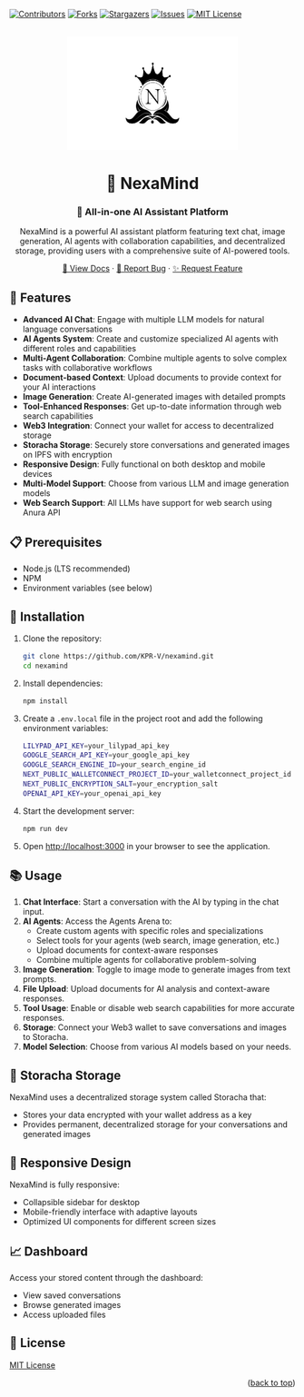 <a name="readme-top"></a>

[![Contributors][contributors-shield]][contributors-url]
[![Forks][forks-shield]][forks-url]
[![Stargazers][stars-shield]][stars-url]
[![Issues][issues-shield]][issues-url]
[![MIT License][license-shield]][license-url]

<br />
<div align="center">
  <a href="https://nexamind.vercel.app/">
    <img src="public/logo.jpg" alt="Logo" width="300" height="200">
  </a>

<h1 align="center">🚀 NexaMind</h1>

<h3 align="center">🧠 All-in-one AI Assistant Platform</h3>

  <p align="center">
    NexaMind is a powerful AI assistant platform featuring text chat, image generation, AI agents with collaboration capabilities, and decentralized storage, providing users with a comprehensive suite of AI-powered tools.
  </p>
  
  <p align="center">
   <a href="https://nexamind.gitbook.io/nexamind/">📖 View Docs</a>
    ·
    <a href="https://github.com/KPR-V/nexamind/issues/new?labels=bug&template=bug-report.md">🐛 Report Bug</a>
    ·
    <a href="https://github.com/KPR-V/nexamind/issues/new?labels=enhancement&template=feature-request.md">✨ Request Feature</a>
  </p>
</div>

## 🌟 Features

- **Advanced AI Chat**: Engage with multiple LLM models for natural language conversations
- **AI Agents System**: Create and customize specialized AI agents with different roles and capabilities
- **Multi-Agent Collaboration**: Combine multiple agents to solve complex tasks with collaborative workflows
- **Document-based Context**: Upload documents to provide context for your AI interactions
- **Image Generation**: Create AI-generated images with detailed prompts
- **Tool-Enhanced Responses**: Get up-to-date information through web search capabilities
- **Web3 Integration**: Connect your wallet for access to decentralized storage
- **Storacha Storage**: Securely store conversations and generated images on IPFS with encryption
- **Responsive Design**: Fully functional on both desktop and mobile devices
- **Multi-Model Support**: Choose from various LLM and image generation models
- **Web Search Support**: All LLMs have support for web search using Anura API

## 📋 Prerequisites

- Node.js (LTS recommended)
- NPM 
- Environment variables (see below)

## 🔧 Installation

1. Clone the repository:

   ```bash
   git clone https://github.com/KPR-V/nexamind.git
   cd nexamind
   ```

2. Install dependencies:

   ```bash
   npm install
   ```

3. Create a `.env.local` file in the project root and add the following environment variables:

   ```bash
   LILYPAD_API_KEY=your_lilypad_api_key
   GOOGLE_SEARCH_API_KEY=your_google_api_key
   GOOGLE_SEARCH_ENGINE_ID=your_search_engine_id
   NEXT_PUBLIC_WALLETCONNECT_PROJECT_ID=your_walletconnect_project_id
   NEXT_PUBLIC_ENCRYPTION_SALT=your_encryption_salt
   OPENAI_API_KEY=your_openai_api_key
   ```

4. Start the development server:

   ```bash
   npm run dev
   ```

5. Open [http://localhost:3000](http://localhost:3000) in your browser to see the application.

## 📚 Usage

1. **Chat Interface**: Start a conversation with the AI by typing in the chat input.
2. **AI Agents**: Access the Agents Arena to:
   - Create custom agents with specific roles and specializations
   - Select tools for your agents (web search, image generation, etc.)
   - Upload documents for context-aware responses
   - Combine multiple agents for collaborative problem-solving
3. **Image Generation**: Toggle to image mode to generate images from text prompts.
4. **File Upload**: Upload documents for AI analysis and context-aware responses.
5. **Tool Usage**: Enable or disable web search capabilities for more accurate responses.
6. **Storage**: Connect your Web3 wallet to save conversations and images to Storacha.
7. **Model Selection**: Choose from various AI models based on your needs.

## 🔐 Storacha Storage

NexaMind uses a decentralized storage system called Storacha that:

- Stores your data encrypted with your wallet address as a key
- Provides permanent, decentralized storage for your conversations and generated images

## 📱 Responsive Design

NexaMind is fully responsive:

- Collapsible sidebar for desktop
- Mobile-friendly interface with adaptive layouts
- Optimized UI components for different screen sizes

## 📈 Dashboard

Access your stored content through the dashboard:

- View saved conversations
- Browse generated images
- Access uploaded files

## 📄 License

[MIT License](https://github.com/KPR-V/nexamind/blob/main/LICENSE.txt)

<p align="right">(<a href="#readme-top">back to top</a>)</p>

<!-- MARKDOWN LINKS & IMAGES -->

[contributors-shield]: https://img.shields.io/github/contributors/KPR-V/nexamind.svg?style=for-the-badge
[contributors-url]: https://github.com/KPR-V/nexamind/graphs/contributors
[forks-shield]: https://img.shields.io/github/forks/KPR-V/nexamind.svg?style=for-the-badge
[forks-url]: https://github.com/KPR-V/nexamind/network/members
[stars-shield]: https://img.shields.io/github/stars/KPR-V/nexamind.svg?style=for-the-badge
[stars-url]: https://github.com/KPR-V/nexamind/stargazers
[issues-shield]: https://img.shields.io/github/issues/KPR-V/nexamind.svg?style=for-the-badge
[issues-url]: https://github.com/KPR-V/nexamind/issues
[license-shield]: https://img.shields.io/github/license/KPR-V/Nexamind.svg?style=for-the-badge
[license-url]: https://github.com/KPR-V/nexamind/blob/main/LICENSE.txt
